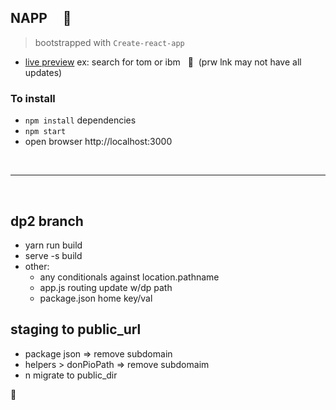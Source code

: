 ## NAPP &nbsp; &nbsp; :violin:

> bootstrapped with `Create-react-app`


+ [live preview](https://donpio.tech/repositories/napp/)
ex: search for tom or ibm &nbsp;  :cactus: &nbsp;(prw lnk may not have all updates)

### To install
- `npm install` dependencies
- `npm start`
- open browser http://localhost:3000

<br/>

--------------------

<br />


## dp2 branch


- yarn run build
- serve -s build
- other:
  + any conditionals against location.pathname
  + app.js routing update w/dp path
  + package.json home key/val



## staging to public_url

- package json => remove subdomain
- helpers > donPioPath => remove subdomaim
- n migrate to public_dir

:100:
